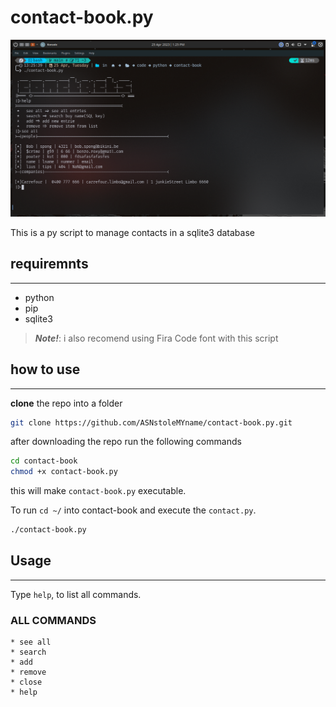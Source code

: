 # contact-book.py

![showcase](screenshots/Screenshot_20230425_132555.png)

This is a py script to manage contacts in a sqlite3 database

## requiremnts
-------------------
   * python
   * pip 
   * sqlite3

>**_Note!_**: i also recomend using Fira Code font with this script

## how to use
----------------
**clone** the repo into a folder
```sh
git clone https://github.com/ASNstoleMYname/contact-book.py.git
```
after downloading the repo run the following commands
```sh
cd contact-book
chmod +x contact-book.py
```
this will make ``contact-book.py`` executable.

To run ``cd ~/`` into contact-book and execute the ```contact.py```.
```sh
./contact-book.py
```
## Usage
------------------
Type ``help``, to list all commands.

### ALL COMMANDS
    * see all
    * search
    * add
    * remove
    * close
    * help

